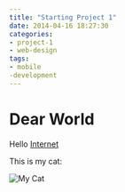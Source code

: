 ```yaml
---
title: "Starting Project 1"
date: 2014-04-16 18:27:30
categories:
- project-1
- web-design
tags:
- mobile
-development
---
```


# Dear World

Hello [Internet](http://google.com)

This is my cat:

![My Cat](http://placekitten.com/300/300)